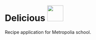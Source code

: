 # Delicious <img src="http://users.metropolia.fi/~juhataps/kuva/recipe_logo_v2.png" width="50" height="50"> 
Recipe application for Metropolia school.
